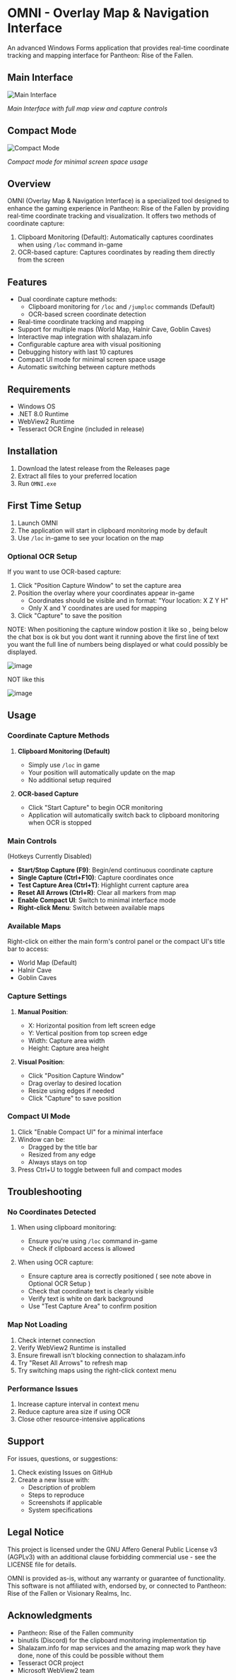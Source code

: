 # OMNI - Overlay Map & Navigation Interface

An advanced Windows Forms application that provides real-time coordinate tracking and mapping interface for Pantheon: Rise of the Fallen.

## Main Interface

![Main Interface](https://raw.githubusercontent.com/Simplistik78/OMNI/master/Images/mainform.png)

*Main Interface with full map view and capture controls*

## Compact Mode

![Compact Mode](https://raw.githubusercontent.com/Simplistik78/OMNI/master/Images/compact.png)

*Compact mode for minimal screen space usage*

## Overview

OMNI (Overlay Map & Navigation Interface) is a specialized tool designed to enhance the gaming experience in Pantheon: Rise of the Fallen by providing real-time coordinate tracking and visualization. It offers two methods of coordinate capture:

1. Clipboard Monitoring (Default): Automatically captures coordinates when using `/loc` command in-game
2. OCR-based capture: Captures coordinates by reading them directly from the screen

## Features

- Dual coordinate capture methods:
  - Clipboard monitoring for `/loc` and `/jumploc` commands (Default)
  - OCR-based screen coordinate detection
- Real-time coordinate tracking and mapping
- Support for multiple maps (World Map, Halnir Cave, Goblin Caves)
- Interactive map integration with shalazam.info
- Configurable capture area with visual positioning
- Debugging history with last 10 captures
- Compact UI mode for minimal screen space usage
- Automatic switching between capture methods

## Requirements

- Windows OS
- .NET 8.0 Runtime
- WebView2 Runtime
- Tesseract OCR Engine (included in release)

## Installation

1. Download the latest release from the Releases page
2. Extract all files to your preferred location
3. Run `OMNI.exe`

## First Time Setup

1. Launch OMNI
2. The application will start in clipboard monitoring mode by default
3. Use `/loc`  in-game to see your location on the map

### Optional OCR Setup

If you want to use OCR-based capture:

1. Click "Position Capture Window" to set the capture area
2. Position the overlay where your coordinates appear in-game
   - Coordinates should be visible and in format: "Your location: X Z Y H"
   - Only X and Y coordinates are used for mapping
3. Click "Capture" to save the position

NOTE: When positioning the capture window postion it like so , being below the chat box is ok but you dont want it running above the first line of text you want the full line of numbers being displayed or what could possibly be displayed.

![image](https://github.com/user-attachments/assets/198546bb-dcd5-41a6-8981-be88a3e954e2)

NOT like this 

![image](https://github.com/user-attachments/assets/c4663063-5e85-47f1-8603-ddb5f8d1a8df)


## Usage

### Coordinate Capture Methods

1. **Clipboard Monitoring (Default)**
   - Simply use `/loc` in game
   - Your position will automatically update on the map
   - No additional setup required

2. **OCR-based Capture**
   - Click "Start Capture" to begin OCR monitoring
   - Application will automatically switch back to clipboard monitoring when OCR is stopped

### Main Controls
(Hotkeys Currently Disabled)
- **Start/Stop Capture (F9)**: Begin/end continuous coordinate capture
- **Single Capture (Ctrl+F10)**: Capture coordinates once
- **Test Capture Area (Ctrl+T)**: Highlight current capture area
- **Reset All Arrows (Ctrl+R)**: Clear all markers from map
- **Enable Compact UI**: Switch to minimal interface mode
- **Right-click Menu**: Switch between available maps

### Available Maps
Right-click on either the main form's control panel or the compact UI's title bar to access:
- World Map (Default)
- Halnir Cave
- Goblin Caves

### Capture Settings

1. **Manual Position**:
   - X: Horizontal position from left screen edge
   - Y: Vertical position from top screen edge
   - Width: Capture area width
   - Height: Capture area height

2. **Visual Position**:
   - Click "Position Capture Window"
   - Drag overlay to desired location
   - Resize using edges if needed
   - Click "Capture" to save position

### Compact UI Mode

1. Click "Enable Compact UI" for a minimal interface
2. Window can be:
   - Dragged by the title bar
   - Resized from any edge
   - Always stays on top
3. Press Ctrl+U to toggle between full and compact modes

## Troubleshooting

### No Coordinates Detected

1. When using clipboard monitoring:
   - Ensure you're using `/loc` command in-game
   - Check if clipboard access is allowed

2. When using OCR capture:
   - Ensure capture area is correctly positioned ( see note above in Optional OCR Setup )
   - Check that coordinate text is clearly visible
   - Verify text is white on dark background
   - Use "Test Capture Area" to confirm position

### Map Not Loading

1. Check internet connection
2. Verify WebView2 Runtime is installed
3. Ensure firewall isn't blocking connection to shalazam.info
4. Try "Reset All Arrows" to refresh map
5. Try switching maps using the right-click context menu

### Performance Issues

1. Increase capture interval in context menu
2. Reduce capture area size if using OCR
3. Close other resource-intensive applications

## Support

For issues, questions, or suggestions:
1. Check existing Issues on GitHub
2. Create a new Issue with:
   - Description of problem
   - Steps to reproduce
   - Screenshots if applicable
   - System specifications

## Legal Notice

This project is licensed under the GNU Affero General Public License v3 (AGPLv3) with an additional clause forbidding commercial use - see the LICENSE file for details.

OMNI is provided as-is, without any warranty or guarantee of functionality. This software is not affiliated with, endorsed by, or connected to Pantheon: Rise of the Fallen or Visionary Realms, Inc.

## Acknowledgments

- Pantheon: Rise of the Fallen community
- binutils (Discord) for the clipboard monitoring implementation tip
- Shalazam.info for map services and the amazing map work they have done, none of this could be possible without them
- Tesseract OCR project
- Microsoft WebView2 team

